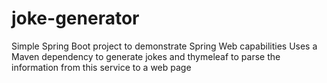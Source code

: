 # joke-generator
Simple Spring Boot project to demonstrate Spring Web capabilities
Uses a Maven dependency to generate jokes and thymeleaf to parse the information from this service to a web page
